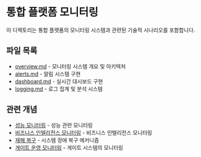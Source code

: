 # 통합 플랫폼 모니터링

이 디렉토리는 통합 플랫폼의 모니터링 시스템과 관련된 기술적 시나리오를 포함합니다.

## 파일 목록

- [overview.md](./overview.md) - 모니터링 시스템 개요 및 아키텍처
- [alerts.md](./alerts.md) - 알림 시스템 구현
- [dashboard.md](./dashboard.md) - 실시간 대시보드 구현
- [logging.md](./logging.md) - 로그 집계 및 분석 시스템

## 관련 개념

- [성능 모니터링](../performance/monitoring.md) - 성능 관련 모니터링 
- [비즈니스 인텔리전스 모니터링](./business-intelligence.md) - 비즈니스 인텔리전스 모니터링
- [재해 복구](../disaster-recovery/circuit-breaker.md) - 시스템 장애 복구 메커니즘
- [게이트 운영 모니터링](../../gate-management/operations/operational-monitoring.md) - 게이트 시스템의 모니터링
